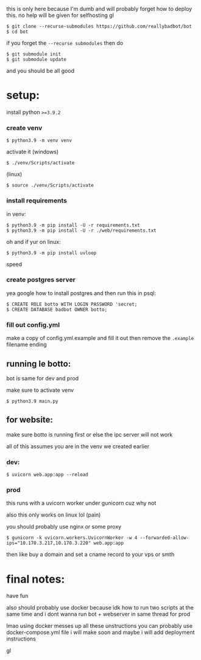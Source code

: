 this is only here because I'm dumb and will probably forget how to deploy this.
no help will be given for selfhosting gl

```shell
$ git clone --recurse-submodules https://github.com/reallybadbot/bot
$ cd bot
```
if you forget the `--recurse submodules` then do 
```shell
$ git submodule init
$ git submodule update
```
and you should be all good

# setup:
install python `>=3.9.2`

### create venv
```shell
$ python3.9 -m venv venv
```
activate it (windows)
```shell
$ ./venv/Scripts/activate
```
(linux)
```shell
$ source ./venv/Scripts/activate
```
### install requirements
in venv:
```shell
$ python3.9 -m pip install -U -r requirements.txt
$ python3.9 -m pip install -U -r ./web/requirements.txt
```
oh and if yur on linux:
```shell
$ python3.9 -m pip install uvloop
```
speed

### create postgres server
yea google how to install postgres and then run this in psql:
```psql
$ CREATE ROLE botto WITH LOGIN PASSWORD 'secret;
$ CREATE DATABASE badbot OWNER botto;
```

### fill out config.yml
make a copy of config.yml.example and fill it out then remove the `.example` filename ending


## running le botto:
bot is same for dev and prod

make sure to activate venv
```shell
$ python3.9 main.py
```

## for website:
make sure botto is running first or else the ipc server will not work

all of this assumes you are in the venv we created earlier
### dev:
```shell
$ uvicorn web.app:app --reload
```

### prod
this runs with a uvicorn worker under gunicorn cuz why not

also this only works on linux lol (pain)

you should probably use nginx or some proxy 
```shell
$ gunicorn -k uvicorn.workers.UvicornWorker -w 4 --forwarded-allow-ips="10.170.3.217,10.170.3.220" web.app:app
```
then like buy a domain and set a cname record to your vps or smth

# final notes:

have fun

also should probably use docker because idk how to run two scripts at the same time and i dont wanna run bot + webserver in same thread for prod

lmao using docker messes up all these unstructions
you can probably use docker-compose.yml file i will make soon and maybe i will add deployment instructions

gl



